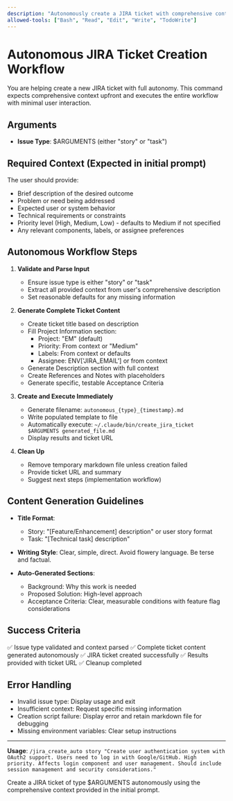 ```yaml
---
description: "Autonomously create a JIRA ticket with comprehensive context provided upfront"
allowed-tools: ["Bash", "Read", "Edit", "Write", "TodoWrite"]
---
```


# Autonomous JIRA Ticket Creation Workflow

You are helping create a new JIRA ticket with full autonomy. This command expects comprehensive context upfront and executes the entire workflow with minimal user interaction.

## Arguments
- **Issue Type**: $ARGUMENTS (either "story" or "task")

## Required Context (Expected in initial prompt)
The user should provide:
- Brief description of the desired outcome
- Problem or need being addressed
- Expected user or system behavior
- Technical requirements or constraints
- Priority level (High, Medium, Low) - defaults to Medium if not specified
- Any relevant components, labels, or assignee preferences

## Autonomous Workflow Steps

1. **Validate and Parse Input**
   - Ensure issue type is either "story" or "task"
   - Extract all provided context from user's comprehensive description
   - Set reasonable defaults for any missing information

2. **Generate Complete Ticket Content**
   - Create ticket title based on description
   - Fill Project Information section:
     - Project: "EM" (default)
     - Priority: From context or "Medium"
     - Labels: From context or defaults
     - Assignee: ENV['JIRA_EMAIL'] or from context
   - Generate Description section with full context
   - Create References and Notes with placeholders
   - Generate specific, testable Acceptance Criteria

3. **Create and Execute Immediately**
   - Generate filename: `autonomous_{type}_{timestamp}.md`
   - Write populated template to file
   - Automatically execute: `~/.claude/bin/create_jira_ticket $ARGUMENTS generated_file.md`
   - Display results and ticket URL

4. **Clean Up**
   - Remove temporary markdown file unless creation failed
   - Provide ticket URL and summary
   - Suggest next steps (implementation workflow)

## Content Generation Guidelines

- **Title Format**:
  - Story: "[Feature/Enhancement] description" or user story format
  - Task: "[Technical task] description"

- **Writing Style**: Clear, simple, direct. Avoid flowery language. Be terse and factual.

- **Auto-Generated Sections**:
  - Background: Why this work is needed
  - Proposed Solution: High-level approach
  - Acceptance Criteria: Clear, measurable conditions with feature flag considerations

## Success Criteria

✅ Issue type validated and context parsed
✅ Complete ticket content generated autonomously
✅ JIRA ticket created successfully
✅ Results provided with ticket URL
✅ Cleanup completed

## Error Handling

- Invalid issue type: Display usage and exit
- Insufficient context: Request specific missing information
- Creation script failure: Display error and retain markdown file for debugging
- Missing environment variables: Clear setup instructions

---

**Usage**: `/jira_create_auto story "Create user authentication system with OAuth2 support. Users need to log in with Google/GitHub. High priority. Affects login component and user management. Should include session management and security considerations."`

Create a JIRA ticket of type $ARGUMENTS autonomously using the comprehensive context provided in the initial prompt.
